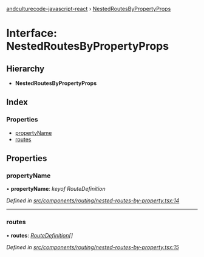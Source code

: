 [andculturecode-javascript-react](../README.md) › [NestedRoutesByPropertyProps](nestedroutesbypropertyprops.md)

# Interface: NestedRoutesByPropertyProps

## Hierarchy

-   **NestedRoutesByPropertyProps**

## Index

### Properties

-   [propertyName](nestedroutesbypropertyprops.md#propertyname)
-   [routes](nestedroutesbypropertyprops.md#routes)

## Properties

### propertyName

• **propertyName**: _keyof RouteDefinition_

_Defined in [src/components/routing/nested-routes-by-property.tsx:14](https://github.com/AndcultureCode/AndcultureCode.JavaScript.React/blob/1eccb7a/src/components/routing/nested-routes-by-property.tsx#L14)_

---

### routes

• **routes**: _[RouteDefinition](routedefinition.md)[]_

_Defined in [src/components/routing/nested-routes-by-property.tsx:15](https://github.com/AndcultureCode/AndcultureCode.JavaScript.React/blob/1eccb7a/src/components/routing/nested-routes-by-property.tsx#L15)_
